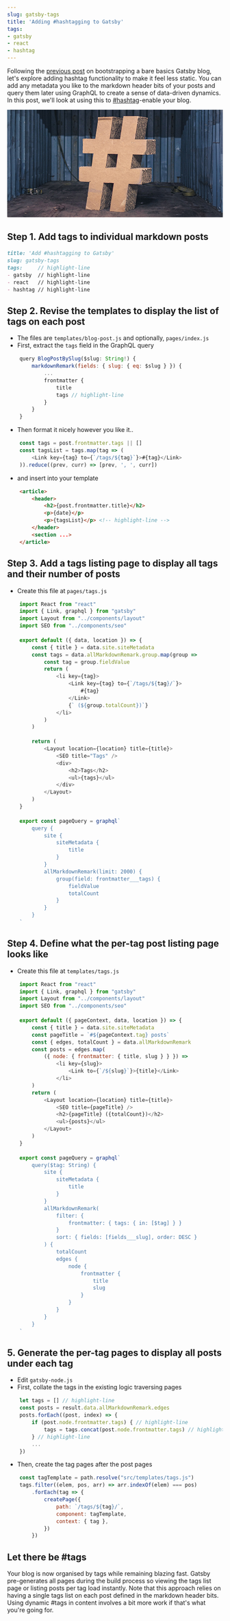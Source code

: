 ```yaml
---
slug: gatsby-tags
title: 'Adding #hashtagging to Gatsby'
tags:
- gatsby
- react
- hashtag
---
```

Following the [previous post](/hello-gatsby) on bootstrapping a bare basics Gatsby blog,
let's explore adding hashtag functionality to make it feel less static. You can add any
metadata you like to the markdown header bits of your posts and query them later using
GraphQL to create a sense of data-driven dynamics. In this post, we'll look at using this
to [#hashtag](/tags/hashtag)-enable your blog.

![alt text](../assets/hashtag.jpg "Hashtags. Photo by Jan Baborák on Unsplash.")

## Step 1. Add tags to individual markdown posts
```markdown
title: 'Add #hashtagging to Gatsby'
slug: gatsby-tags
tags:     // highlight-line
- gatsby  // highlight-line
- react   // highlight-line
- hashtag // highlight-line
```

## Step 2. Revise the templates to display the list of tags on each post
* The files are `templates/blog-post.js` and optionally, `pages/index.js`
* First, extract the `tags` field in the GraphQL query
```javascript
    query BlogPostBySlug($slug: String!) {
        markdownRemark(fields: { slug: { eq: $slug } }) {
            ...
            frontmatter {
                title
                tags // highlight-line
            }
        }
    }
```
* Then format it nicely however you like it..
```javascript
    const tags = post.frontmatter.tags || []
    const tagsList = tags.map(tag => (
        <Link key={tag} to={`/tags/${tag}`}>#{tag}</Link>
    )).reduce((prev, curr) => [prev, ', ', curr])
```
* and insert into your template
```html
    <article>
        <header>
            <h2>{post.frontmatter.title}</h2>
            <p>{date}</p>
            <p>{tagsList}</p> <!-- highlight-line -->
        </header>
        <section ...>
    </article>
```

## Step 3. Add a tags listing page to display all tags and their number of posts
* Create this file at `pages/tags.js`
```javascript
    import React from "react"
    import { Link, graphql } from "gatsby"
    import Layout from "../components/layout"
    import SEO from "../components/seo"

    export default ({ data, location }) => {
        const { title } = data.site.siteMetadata
        const tags = data.allMarkdownRemark.group.map(group =>
            const tag = group.fieldValue
            return (
                <li key={tag}>
                    <Link key={tag} to={`/tags/${tag}/`}>
                        #{tag}
                    </Link>
                    {` (${group.totalCount})`}
                </li>
            )
        )

        return (
            <Layout location={location} title={title}>
                <SEO title="Tags" />
                <div>
                    <h2>Tags</h2>
                    <ul>{tags}</ul>
                </div>
            </Layout>
        )
    }

    export const pageQuery = graphql`
        query {
            site {
                siteMetadata {
                    title
                }
            }
            allMarkdownRemark(limit: 2000) {
                group(field: frontmatter___tags) {
                    fieldValue
                    totalCount
                }
            }
        }
    `
```

## Step 4. Define what the per-tag post listing page looks like
* Create this file at `templates/tags.js`
```javascript
    import React from "react"
    import { Link, graphql } from "gatsby"
    import Layout from "../components/layout"
    import SEO from "../components/seo"

    export default ({ pageContext, data, location }) => {
        const { title } = data.site.siteMetadata
        const pageTitle = `#${pageContext.tag} posts`
        const { edges, totalCount } = data.allMarkdownRemark
        const posts = edges.map(
            ({ node: { frontmatter: { title, slug } } }) =>
                <li key={slug}>
                    <Link to={`/${slug}`}>{title}</Link>
                </li>
        )
        return (
            <Layout location={location} title={title}>
                <SEO title={pageTitle} />
                <h2>{pageTitle} ({totalCount})</h2>
                <ul>{posts}</ul>
            </Layout>
        )
    }

    export const pageQuery = graphql`
        query($tag: String) {
            site {
                siteMetadata {
                    title
                }
            }
            allMarkdownRemark(
                filter: {
                    frontmatter: { tags: { in: [$tag] } }
                }
                sort: { fields: [fields___slug], order: DESC }
            ) {
                totalCount
                edges {
                    node {
                        frontmatter {
                            title
                            slug
                        }
                    }
                }
            }
        }
    `
```

## 5. Generate the per-tag pages to display all posts under each tag
* Edit `gatsby-node.js`
* First, collate the tags in the existing logic traversing pages
```javascript
    let tags = [] // highlight-line
    const posts = result.data.allMarkdownRemark.edges
    posts.forEach((post, index) => {
        if (post.node.frontmatter.tags) { // highlight-line
            tags = tags.concat(post.node.frontmatter.tags) // highlight-line
        } // highlight-line
        ...
    })
```
* Then, create the tag pages after the post pages
```javascript
    const tagTemplate = path.resolve("src/templates/tags.js")
    tags.filter((elem, pos, arr) => arr.indexOf(elem) === pos)
        .forEach(tag => {
            createPage({
                path: `/tags/${tag}/`,
                component: tagTemplate,
                context: { tag },
            })
        })
```

## Let there be #tags
Your blog is now organised by tags while remaining blazing fast. Gatsby pre-generates
all pages during the build process so viewing the tags list page or listing posts per tag
load instantly. Note that this approach relies on having a single tags list on each post
defined in the markdown header bits. Using dynamic #tags in content involves a bit more
work if that's what you're going for.
